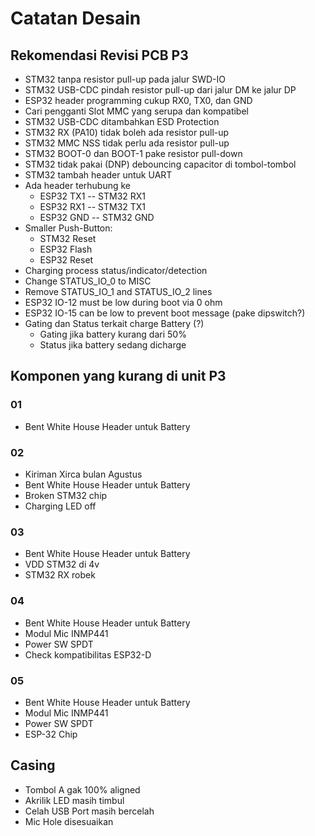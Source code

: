 # Catatan Desain

## Rekomendasi Revisi PCB P3
- STM32 tanpa resistor pull-up pada jalur SWD-IO
- STM32 USB-CDC pindah resistor pull-up dari jalur DM ke jalur DP
- ESP32 header programming cukup RX0, TX0, dan GND
- Cari pengganti Slot MMC yang serupa dan kompatibel
- STM32 USB-CDC ditambahkan ESD Protection
- STM32 RX (PA10) tidak boleh ada resistor pull-up
- STM32 MMC NSS tidak perlu ada resistor pull-up
- STM32 BOOT-0 dan BOOT-1 pake resistor pull-down
- STM32 tidak pakai (DNP) debouncing capacitor di tombol-tombol
- STM32 tambah header untuk UART
- Ada header terhubung ke
    + ESP32 TX1 -- STM32 RX1
    + ESP32 RX1 -- STM32 TX1
    + ESP32 GND -- STM32 GND
- Smaller Push-Button:
    + STM32 Reset
    + ESP32 Flash
    + ESP32 Reset
- Charging process status/indicator/detection
- Change STATUS_IO_0 to MISC
- Remove STATUS_IO_1 and STATUS_IO_2 lines
- ESP32 IO-12 must be low during boot via 0 ohm
- ESP32 IO-15 can be low to prevent boot message (pake dipswitch?)
- Gating dan Status terkait charge Battery (?)
	+ Gating jika battery kurang dari 50%
	+ Status jika battery sedang dicharge

## Komponen yang kurang di unit P3

### 01
- Bent White House Header untuk Battery

### 02
- Kiriman Xirca bulan Agustus
- Bent White House Header untuk Battery
- Broken STM32 chip
- Charging LED off

### 03
- Bent White House Header untuk Battery
- VDD STM32 di 4v
- STM32 RX robek

### 04
- Bent White House Header untuk Battery
- Modul Mic INMP441
- Power SW SPDT
- Check kompatibilitas ESP32-D

### 05
- Bent White House Header untuk Battery
- Modul Mic INMP441
- Power SW SPDT
- ESP-32 Chip

## Casing
- Tombol A gak 100% aligned
- Akrilik LED masih timbul
- Celah USB Port masih bercelah
- Mic Hole disesuaikan
